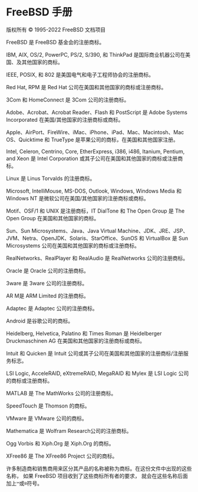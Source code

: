 # FreeBSD 手册

版权所有 © 1995-2022 FreeBSD 文档项目

FreeBSD 是 FreeBSD 基金会的注册商标。

IBM, AIX, OS/2, PowerPC, PS/2, S/390, 和 ThinkPad 是国际商业机器公司在美国、及其他国家的商标。

IEEE, POSIX, 和 802 是美国电气和电子工程师协会的注册商标。

Red Hat, RPM 是 Red Hat 公司在美国和其他国家的商标或注册商标。

3Com 和 HomeConnect 是 3Com 公司的注册商标。

Adobe、Acrobat、Acrobat Reader、Flash 和 PostScript 是 Adobe Systems Incorporated 在美国/其他国家的注册商标或商标。

Apple、AirPort、FireWire、iMac、iPhone、iPad、Mac、Macintosh、Mac OS、Quicktime 和 TrueType 是苹果公司的商标，在美国和其他国家注册。

Intel, Celeron, Centrino, Core, EtherExpress, i386, i486, Itanium, Pentium, and Xeon 是 Intel Corporation 或其子公司在美国和其他国家的商标或注册商标。

Linux 是 Linus Torvalds 的注册商标。

Microsoft, IntelliMouse, MS-DOS, Outlook, Windows, Windows Media 和 Windows NT 是微软公司在美国/其他国家的注册商标或商标。

Motif、OSF/1 和 UNIX 是注册商标，IT DialTone 和 The Open Group 是 The Open Group 在美国和其他国家的商标。

Sun、Sun Microsystems、Java、Java Virtual Machine、JDK、JRE、JSP、JVM、Netra、OpenJDK、Solaris、StarOffice、SunOS 和 VirtualBox 是 Sun Microsystems 公司在美国和其他国家的商标或注册商标。

RealNetworks、RealPlayer 和 RealAudio 是 RealNetworks 公司的注册商标。

Oracle 是 Oracle 公司的注册商标。

3ware 是 3ware 公司的注册商标。

AR M是 ARM Limited 的注册商标。

Adaptec 是 Adaptec 公司的注册商标。

Android 是谷歌公司的商标。

Heidelberg, Helvetica, Palatino 和 Times Roman 是 Heidelberger Druckmaschinen AG 在美国和其他国家的注册商标或商标。

Intuit 和 Quicken 是 Intuit 公司或其子公司在美国和其他国家的注册商标/注册服务标志。

LSI Logic, AcceleRAID, eXtremeRAID, MegaRAID 和 Mylex 是 LSI Logic 公司的商标或注册商标。

MATLAB 是 The MathWorks 公司的注册商标。

SpeedTouch 是 Thomson 的商标。

VMware 是 VMware 公司的商标。

Mathematica 是 Wolfram Research公司的注册商标。

Ogg Vorbis 和 Xiph.Org 是 Xiph.Org 的商标。

XFree86 是 The XFree86 Project 公司的商标。

许多制造商和销售商用来区分其产品的名称被称为商标。在这份文件中出现的这些名称， 如果 FreeBSD 项目收到了这些商标所有者的要求， 就会在这些名称后面加上`™`或`®`符号。
